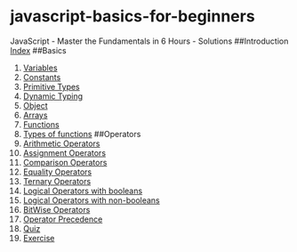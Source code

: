 # javascript-basics-for-beginners
JavaScript - Master the Fundamentals in 6 Hours - Solutions
##Introduction
[Index](/Introduction/index.html)
##Basics
1. [Variables](/Basics/variables.js)
2. [Constants](/Basics/constants.js)
3. [Primitive Types](/Basics/primitiveTypes.js)
4. [Dynamic Typing](/Basics/dynamicTyping.js)
5. [Object](/Basics/object.js)
6. [Arrays](/Basics/arrays.js)
7. [Functions](/Basics/functions.js)
8. [Types of functions](/Basics/types-of-functions.js)
##Operators
1. [Arithmetic Operators](/Operators/arithmetic-operators.js)
2. [Assignment Operators](/Operators/assignment-operators.js)
3. [Comparison Operators](/Operators/comparison-operators.js)
4. [Equality Operators](/Operators/equality-operators.js)
5. [Ternary Operators](/Operators/ternary-operators.js)
6. [Logical Operators with booleans](/Operators/logical-operators-with-booleans.js)
7. [Logical Operators with non-booleans](/Operators/logical-operators-with-non-booleans.js)
8. [BitWise Operators](/Operators/bitwise-operators.js)
9. [Operator Precedence](/Operators/operator-precedence.js)
10. [Quiz](Operators/quiz.js)
11. [Exercise](Operators/exercise.js)

